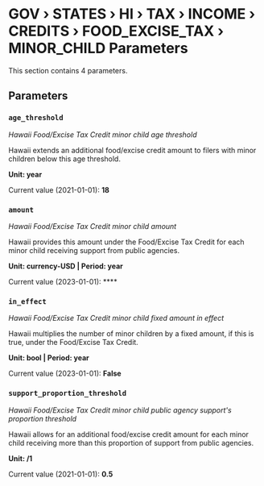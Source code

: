 # GOV › STATES › HI › TAX › INCOME › CREDITS › FOOD_EXCISE_TAX › MINOR_CHILD Parameters

This section contains 4 parameters.

## Parameters

### `age_threshold`
*Hawaii Food/Excise Tax Credit minor child age threshold*

Hawaii extends an additional food/excise credit amount to filers with minor children below this age threshold.

**Unit: year**

Current value (2021-01-01): **18**


### `amount`
*Hawaii Food/Excise Tax Credit minor child amount*

Hawaii provides this amount under the Food/Excise Tax Credit for each minor child receiving support from public agencies.

**Unit: currency-USD | Period: year**

Current value (2023-01-01): ****


### `in_effect`
*Hawaii Food/Excise Tax Credit minor child fixed amount in effect*

Hawaii multiplies the number of minor children by a fixed amount, if this is true, under the Food/Excise Tax Credit.

**Unit: bool | Period: year**

Current value (2023-01-01): **False**


### `support_proportion_threshold`
*Hawaii Food/Excise Tax Credit minor child public agency support's proportion threshold*

Hawaii allows for an additional food/excise credit amount for each minor child receiving more than this proportion of support from public agencies.

**Unit: /1**

Current value (2021-01-01): **0.5**


